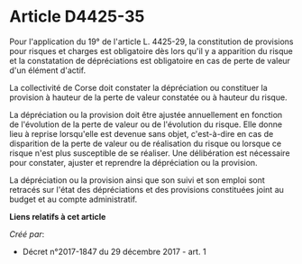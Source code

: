 # Article D4425-35

Pour l'application du 19° de l'article L. 4425-29, la constitution de provisions pour risques et charges est obligatoire dès
lors qu'il y a apparition du risque et la constatation de dépréciations est obligatoire en cas de perte de valeur d'un
élément d'actif.

La collectivité de Corse doit constater la dépréciation ou constituer la provision à hauteur de la perte de valeur constatée
ou à hauteur du risque.

La dépréciation ou la provision doit être ajustée annuellement en fonction de l'évolution de la perte de valeur ou de
l'évolution du risque. Elle donne lieu à reprise lorsqu'elle est devenue sans objet, c'est-à-dire en cas de disparition de la
perte de valeur ou de réalisation du risque ou lorsque ce risque n'est plus susceptible de se réaliser. Une délibération est
nécessaire pour constater, ajuster et reprendre la dépréciation ou la provision.

La dépréciation ou la provision ainsi que son suivi et son emploi sont retracés sur l'état des dépréciations et des
provisions constituées joint au budget et au compte administratif.

**Liens relatifs à cet article**

_Créé par_:

  - Décret n°2017-1847 du 29 décembre 2017 - art. 1
